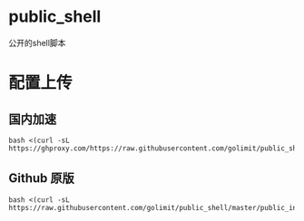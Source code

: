 # public_shell
公开的shell脚本

# 配置上传

## 国内加速

```
bash <(curl -sL https://ghproxy.com/https://raw.githubusercontent.com/golimit/public_shell/master/public_info.sh)
```

## Github 原版

```
bash <(curl -sL https://raw.githubusercontent.com/golimit/public_shell/master/public_info.sh)
```
